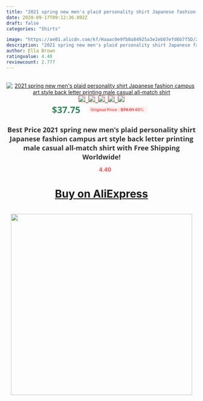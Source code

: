 ```yaml
---
title: "2021 spring new men's plaid personality shirt Japanese fashion campus art style back letter printing male casual all-match shirt"
date: 2020-09-17T09:12:36.892Z
draft: false
categories: "Shirts"

image: "https://ae01.alicdn.com/kf/Haaac0e9fb8a84925a3e2eb07efd6b7f5D/2021-spring-new-men-s-plaid-personality-shirt-Japanese-fashion-campus-art-style-back-letter-printing.jpg"
description: "2021 spring new men's plaid personality shirt Japanese fashion campus art style back letter printing male casual all-match shirt"
author: Ella Brown
ratingvalue: 4.40
reviewcount: 2.777
---
```

<br>
<div style="text-align: center;">
<a href="https://s.click.aliexpress.com/e/_9RrCul" target="_blank" rel="nofollow noopener noreferrer"><img alt="2021 spring new men's plaid personality shirt Japanese fashion campus art style back letter printing male casual all-match shirt" class="magnifier-image" src="https://ae01.alicdn.com/kf/Haaac0e9fb8a84925a3e2eb07efd6b7f5D/2021-spring-new-men-s-plaid-personality-shirt-Japanese-fashion-campus-art-style-back-letter-printing.jpg_640x640.jpg">
<br>
<img style="border:1px solid salmon" src="https://ae01.alicdn.com/kf/Haaac0e9fb8a84925a3e2eb07efd6b7f5D/2021-spring-new-men-s-plaid-personality-shirt-Japanese-fashion-campus-art-style-back-letter-printing.jpg_120x120.jpg">&nbsp;&nbsp;<img style="border:1px solid salmon" src="https://ae01.alicdn.com/kf/H353af9ce702a4e7d9641e3287def229ad/2021-spring-new-men-s-plaid-personality-shirt-Japanese-fashion-campus-art-style-back-letter-printing.jpg_120x120.jpg">&nbsp;&nbsp;<img style="border:1px solid salmon" src="https://ae01.alicdn.com/kf/H1d0c41ed7414413a99e4c18ba83479527/2021-spring-new-men-s-plaid-personality-shirt-Japanese-fashion-campus-art-style-back-letter-printing.jpg_120x120.jpg">&nbsp;&nbsp;<img style="border:1px solid salmon" src="https://ae01.alicdn.com/kf/H7b6665d11be94aa5bdd98ac8ffaaf2b3D/2021-spring-new-men-s-plaid-personality-shirt-Japanese-fashion-campus-art-style-back-letter-printing.jpg_120x120.jpg">&nbsp;&nbsp;<img style="border:1px solid salmon" src="https://ae01.alicdn.com/kf/H16343880d0a14a52a6f466465d6d2655I/2021-spring-new-men-s-plaid-personality-shirt-Japanese-fashion-campus-art-style-back-letter-printing.jpg_120x120.jpg"></a></div><br0>
<div style="text-align: center;"><span style="background-color: white; border: 0px; box-sizing: border-box; color: seagreen; display: inline-block; font-family: &quot;open sans&quot; , &quot;arial&quot; , &quot;helvetica&quot; , sans-serif , &quot;heiti&quot;; font-size: 24px; font-stretch: inherit; font-weight: 700; line-height: inherit; margin: 0px 10px 0px 0px; padding: 0px; vertical-align: middle;">$37.75 </span>
<span style="background: rgb(255 , 241 , 241); border-radius: 3px; border: 0px; box-sizing: border-box; color: #ff4747; display: inline-block; font-family: inherit; font-size: 12px; font-stretch: inherit; font-style: inherit; font-variant: inherit; font-weight: 600; line-height: inherit; margin: 0px; padding: 2px 5px; transform: scale(0.9); vertical-align: middle;">Original Price : <b style="text-decoration: line-through;">$74.01 </b> 49%&nbsp;&nbsp;</span></div>
<h1 style="color: #333333; display: inline-block; font-family: &quot;open sans&quot; , &quot;arial&quot; , &quot;helvetica&quot; , sans-serif , &quot;heiti&quot;; font-size: 18px; font-stretch: inherit; font-weight: 700; text-align: center;">Best Price 2021 spring new men's plaid personality shirt Japanese fashion campus art style back letter printing male casual all-match shirt with Free Shipping Worldwide!</h1>
<div style="color: #ff4747; text-align: center;">
<img src="https://4.bp.blogspot.com/-M0ZcTcb-5uY/XleCXlxnR4I/AAAAAAAAAEc/OrjgMkXV1oMQFaCRZj5HQwOCBcu3w1FegCPcBGAYYCw/s1600/star.png" style="height: 15px;">&nbsp;<b>4.40</b></div>
<div class="button_cont" align="center"><a class="buynow_a" href="https://s.click.aliexpress.com/e/_9RrCul" target="_blank" rel="nofollow noopener noreferrer"><H1>Buy on AliExpress</H1></a></div><br>
<div class="separator" style="clear: both; text-align: center;">
<img src="https://lh3.googleusercontent.com/-pTy5HemUv9M/XlePHvY0dAI/AAAAAAAAAE4/0nX5iRUoIWY8eMW9Dpxeirr157OZliDIgCLcBGAsYHQ/s1600/badge.gif" width="480">
</div>
